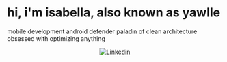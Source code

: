 # hi, i'm isabella, also known as yawlle

mobile development
android defender
paladin of clean architecture
obsessed with optimizing anything

<div align="center">
  <a href="https://www.linkedin.com/in/yawlle/" target="_blank">
  <img src="https://img.shields.io/badge/-Linkedin-0e76a8?style=flat-square&labelColor=0e76a8&logo=linkedin&logoColor=white" alt="Linkedin"/></a>
</center>

